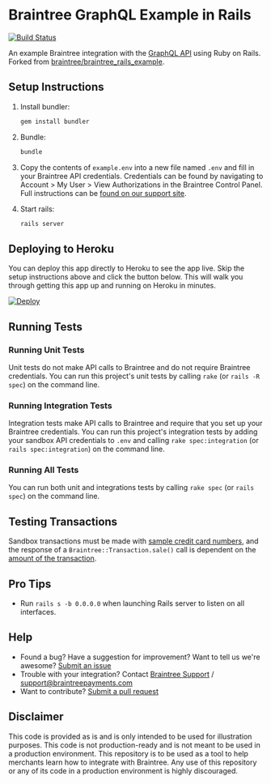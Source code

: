 # Braintree GraphQL Example in Rails

[![Build Status](https://travis-ci.org/braintree/braintree_graphql_rails_example.svg?branch=master)](https://travis-ci.org/braintree/braintree_graphql_rails_example)

An example Braintree integration with the [GraphQL API](https://graphql.braintreepayments.com/) using Ruby on Rails. Forked from [braintree/braintree_rails_example](https://github.com/braintree/braintree_rails_example).

## Setup Instructions

1. Install bundler:

    ```sh
    gem install bundler
    ```

2. Bundle:

    ```sh
    bundle
    ```

3. Copy the contents of `example.env` into a new file named `.env` and fill in your Braintree API credentials. Credentials can be found by navigating to Account > My User > View Authorizations in the Braintree Control Panel. Full instructions can be [found on our support site](https://articles.braintreepayments.com/control-panel/important-gateway-credentials#api-credentials).

4. Start rails:

    ```sh
    rails server
    ```

## Deploying to Heroku

You can deploy this app directly to Heroku to see the app live. Skip the setup instructions above and click the button below. This will walk you through getting this app up and running on Heroku in minutes.

[![Deploy](https://www.herokucdn.com/deploy/button.svg)](https://heroku.com/deploy?template=https://github.com/braintree/braintree_graphql_rails_example&env[BT_VERSION]=2019-11-11)

## Running Tests

### Running Unit Tests

Unit tests do not make API calls to Braintree and do not require Braintree credentials. You can run this project's unit tests by
calling `rake` (or `rails -R spec`) on the command line.

### Running Integration Tests

Integration tests make API calls to Braintree and require that you set up your Braintree credentials. You can run this project's integration tests by adding your sandbox API credentials to `.env` and calling `rake spec:integration` (or `rails spec:integration`) on the command line.

### Running All Tests

You can run both unit and integrations tests by calling `rake spec` (or `rails spec`) on the command line.

## Testing Transactions

Sandbox transactions must be made with [sample credit card numbers](https://developers.braintreepayments.com/reference/general/testing/ruby#credit-card-numbers), and the response of a `Braintree::Transaction.sale()` call is dependent on the [amount of the transaction](https://developers.braintreepayments.com/reference/general/testing/ruby#test-amounts).

## Pro Tips

 * Run `rails s -b 0.0.0.0` when launching Rails server to listen on all interfaces.

## Help

 * Found a bug? Have a suggestion for improvement? Want to tell us we're awesome? [Submit an issue](https://github.com/braintree/braintree_graphql_rails_example/issues)
 * Trouble with your integration? Contact [Braintree Support](https://support.braintreepayments.com/) / support@braintreepayments.com
 * Want to contribute? [Submit a pull request](https://help.github.com/articles/creating-a-pull-request)

## Disclaimer

This code is provided as is and is only intended to be used for illustration purposes. This code is not production-ready and is not meant to be used in a production environment. This repository is to be used as a tool to help merchants learn how to integrate with Braintree. Any use of this repository or any of its code in a production environment is highly discouraged.
